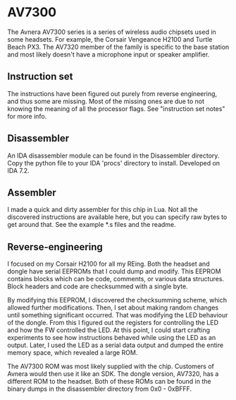# AV7300
The Avnera AV7300 series is a series of wireless audio chipsets used in some headsets. For example, the Corsair Vengeance H2100 and Turtle Beach PX3.
The AV7320 member of the family is specific to the base station and most likely doesn't have a microphone input or speaker amplifier.

## Instruction set
The instructions have been figured out purely from reverse engineering, and thus some are missing. Most of the missing ones are due to not knowing the meaning of all the processor flags. See "instruction set notes" for more info.

## Disassembler
An IDA disassembler module can be found in the Disassembler directory. Copy the python file to your IDA 'procs' directory to install. Developed on IDA 7.2.

## Assembler
I made a quick and dirty assembler for this chip in Lua. Not all the discovered instructions are available here, but you can specify raw bytes to get around that. See the example \*.s files and the readme.

## Reverse-engineering
I focused on my Corsair H2100 for all my REing. Both the headset and dongle have serial EEPROMs that I could dump and modify. This EEPROM contains blocks which can be code, comments, or various data structures. Block headers and code are checksummed with a single byte.

By modifying this EEPROM, I discovered the checksumming scheme, which allowed further modifications. Then, I set about making random changes until something significant occurred. That was modifying the LED behaviour of the dongle. From this I figured out the registers for controlling the LED and how the FW controlled the LED. At this point, I could start crafting experiments to see how instructions behaved while using the LED as an output. Later, I used the LED as a serial data output and dumped the entire memory space, which revealed a large ROM.

The AV7300 ROM was most likely supplied with the chip. Customers of Avnera would then use it like an SDK. The dongle version, AV7320, has a different ROM to the headset. Both of these ROMs can be found in the binary dumps in the disassembler directory from 0x0 - 0xBFFF.
